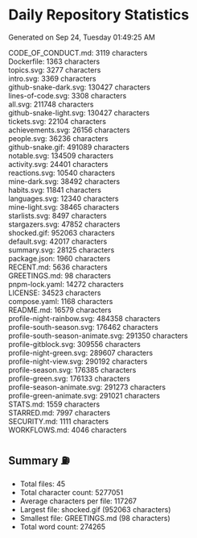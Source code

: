 # Daily Repository Statistics
Generated on Sep 24, Tuesday 01:49:25 AM  

CODE_OF_CONDUCT.md: 3119 characters  
Dockerfile: 1363 characters  
topics.svg: 3277 characters  
intro.svg: 3369 characters  
github-snake-dark.svg: 130427 characters  
lines-of-code.svg: 3308 characters  
all.svg: 211748 characters  
github-snake-light.svg: 130427 characters  
tickets.svg: 22104 characters  
achievements.svg: 26156 characters  
people.svg: 36236 characters  
github-snake.gif: 491089 characters  
notable.svg: 134509 characters  
activity.svg: 24401 characters  
reactions.svg: 10540 characters  
mine-dark.svg: 38492 characters  
habits.svg: 11841 characters  
languages.svg: 12340 characters  
mine-light.svg: 38465 characters  
starlists.svg: 8497 characters  
stargazers.svg: 47852 characters  
shocked.gif: 952063 characters  
default.svg: 42017 characters  
summary.svg: 28125 characters  
package.json: 1960 characters  
RECENT.md: 5636 characters  
GREETINGS.md: 98 characters  
pnpm-lock.yaml: 14272 characters  
LICENSE: 34523 characters  
compose.yaml: 1168 characters  
README.md: 16579 characters  
profile-night-rainbow.svg: 484358 characters  
profile-south-season.svg: 176462 characters  
profile-south-season-animate.svg: 291350 characters  
profile-gitblock.svg: 309556 characters  
profile-night-green.svg: 289607 characters  
profile-night-view.svg: 290192 characters  
profile-season.svg: 176385 characters  
profile-green.svg: 176133 characters  
profile-season-animate.svg: 291273 characters  
profile-green-animate.svg: 291021 characters  
STATS.md: 1559 characters  
STARRED.md: 7997 characters  
SECURITY.md: 1111 characters  
WORKFLOWS.md: 4046 characters  

## Summary ⛽  
- Total files: 45  
- Total character count: 5277051  
- Average characters per file: 117267  
- Largest file: shocked.gif (952063 characters)  
- Smallest file: GREETINGS.md (98 characters)  
- Total word count: 274265  
